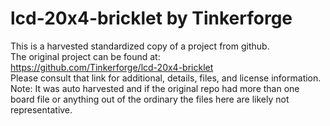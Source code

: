 
# lcd-20x4-bricklet by Tinkerforge  
This is a harvested standardized copy of a project from github.  
The original project can be found at:  
https://github.com/Tinkerforge/lcd-20x4-bricklet  
Please consult that link for additional, details, files, and license information.  
Note: It was auto harvested and if the original repo had more than one board file or anything out of the ordinary the files here are likely not representative.  
    
